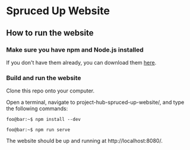 # Spruced Up Website

## How to run the website

### Make sure you have npm and Node.js installed

If you don't have them already, you can download them [here](https://nodejs.org/en/).

### Build and run the website

Clone this repo onto your computer.

Open a terminal, navigate to project-hub-spruced-up-website/, and type the following commands:

```console
foo@bar:~$ npm install --dev
```

```console
foo@bar:~$ npm run serve
```

The website should be up and running at http://localhost:8080/.

